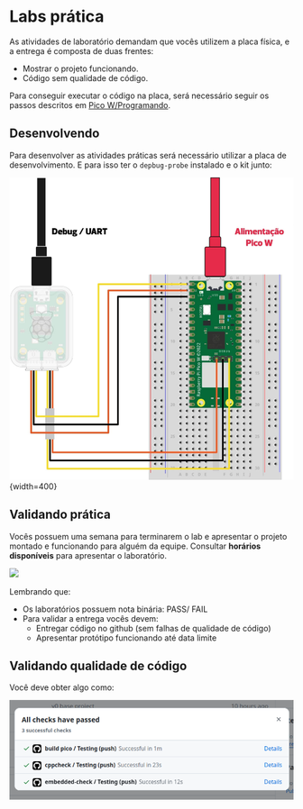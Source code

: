 # Labs prática
<!--intro-start-->

As atividades de laboratório demandam que vocês utilizem a placa física, e a entrega é composta de duas frentes:

- Mostrar o projeto funcionando.
- Código sem qualidade de código.

Para conseguir executar o código na placa, será necessário seguir os passos descritos em [Pico W/Programando](/site/pico/pico-debugging).

## Desenvolvendo

Para desenvolver as atividades práticas será necessário utilizar a placa de desenvolvimento. E para isso ter o `depbug-probe` instalado e o kit junto:

![](/pico/imgs/pico-probe.png){width=400}

## Validando prática

Vocês possuem uma semana para terminarem o lab e apresentar o projeto montado e funcionando para alguém da equipe. Consultar **horários disponíveis** para apresentar o laboratório.

![](/site/imgs/agenda-entrega.png)

Lembrando que:

- Os laboratórios possuem nota binária: PASS/ FAIL
- Para validar a entrega vocês devem:
    - Entregar código no github (sem falhas de qualidade de código)
    - Apresentar protótipo funcionando até data limite

## Validando qualidade de código

Você deve obter algo como:

![](imgs/lab_pra_actions.png)
